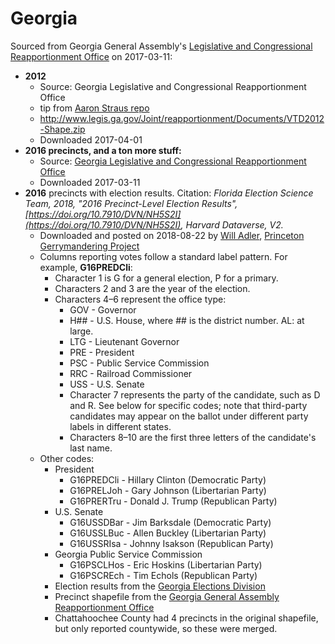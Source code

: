 # Georgia

Sourced from Georgia General Assembly's [Legislative and Congressional Reapportionment Office](http://www.legis.ga.gov/Joint/reapportionment/en-US/default.aspx) on 2017-03-11:

- **2012**
    - Source: Georgia Legislative and Congressional Reapportionment Office
    - tip from [Aaron Straus repo](https://github.com/aaron-strauss/precinct-shapefiles/tree/master/ga)
    - http://www.legis.ga.gov/Joint/reapportionment/Documents/VTD2012-Shape.zip
	- Downloaded 2017-04-01
- **2016 precincts, and a ton more stuff:**
    - Source: [Georgia Legislative and Congressional Reapportionment Office](http://www.legis.ga.gov/Joint/reapportionment/Documents/VTD2016-Shape.zip)
	- Downloaded 2017-03-11
- **2016** precincts with election results. Citation: _Florida Election Science Team, 2018, "2016 Precinct-Level Election Results", [https://doi.org/10.7910/DVN/NH5S2I](https://doi.org/10.7910/DVN/NH5S2I), Harvard Dataverse, V2._
  - Downloaded and posted on 2018-08-22 by [Will Adler](https://github.com/wtadler), [Princeton Gerrymandering Project](http://gerrymander.princeton.edu/)
  - Columns reporting votes follow a standard label pattern. For example, **G16PREDCli**:
    - Character 1 is G for a general election, P for a primary.
    - Characters 2 and 3 are the year of the election.
    - Characters 4–6 represent the office type:
      - GOV - Governor
      - H## - U.S. House, where ## is the district number. AL: at large.
      - LTG - Lieutenant Governor
      - PRE - President
      - PSC - Public Service Commission
      - RRC - Railroad Commissioner
      - USS - U.S. Senate
      - Character 7 represents the party of the candidate, such as D and R. See below for specific codes; note that third-party candidates may appear on the ballot under different party labels in different states.
      - Characters 8–10 are the first three letters of the candidate's last name.
  - Other codes:
    - President
      - G16PREDCli - Hillary Clinton (Democratic Party)
      - G16PRELJoh - Gary Johnson (Libertarian Party)
      - G16PRERTru - Donald J. Trump (Republican Party)
    - U.S. Senate
      - G16USSDBar - Jim Barksdale (Democratic Party)
      - G16USSLBuc - Allen Buckley (Libertarian Party)
      - G16USSRIsa - Johnny Isakson (Republican Party)
    - Georgia Public Service Commission
      - G16PSCLHos - Eric Hoskins (Libertarian Party)
      - G16PSCREch - Tim Echols (Republican Party)
    - Election results from the [Georgia Elections Division](http://results.enr.clarityelections.com/GA/63991/184321/en/summary.html)
    - Precinct shapefile from the [Georgia General Assembly Reapportionment Office](http://www.legis.ga.gov/Joint/reapportionment/en-US/default.aspx)
    - Chattahoochee County had 4 precincts in the original shapefile, but only reported countywide, so these were merged.